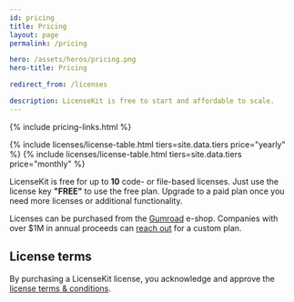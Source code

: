 ```yaml
---
id: pricing
title: Pricing
layout: page
permalink: /pricing

hero: /assets/heros/pricing.png
hero-title: Pricing

redirect_from: /licenses

description: LicenseKit is free to start and affordable to scale.
---
```


{% include pricing-links.html %}

{% include licenses/license-table.html tiers=site.data.tiers price="yearly" %}
{% include licenses/license-table.html tiers=site.data.tiers price="monthly" %}

LicenseKit is free for up to **10** code- or file-based licenses. Just use the license key **"FREE"** to use the free plan. Upgrade to a paid plan once you need more licenses or additional functionality.

Licenses can be purchased from the [Gumroad]({{site.gumroad_url}}) e-shop. Companies with over $1M in annual proceeds can [reach out](mailto:{{site.email}}?subject=LicenseKit%20License) for a custom plan.


## License terms

By purchasing a LicenseKit license, you acknowledge and approve the [license terms & conditions](/terms-and-conditions).